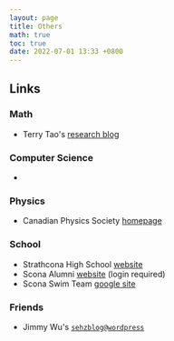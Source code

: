 ```yaml
---
layout: page
title: Others
math: true
toc: true
date: 2022-07-01 13:33 +0800
---
```


## Links

### Math
- Terry Tao's [research blog](https://terrytao.wordpress.com/)

### Computer Science
- 

### Physics
- Canadian Physics Society [homepage](https://www.canphysoc.org/)

### School
- Strathcona High School [website](https://strathcona.epsb.ca/)
- Scona Alumni [website](https://sconaalumni.com/) (login required)
- Scona Swim Team [google site](https://sites.google.com/view/scona-swim-team/home)

### Friends
- Jimmy Wu's [`sehzblog@wordpress`](https://sehzblog.wordpress.com)
